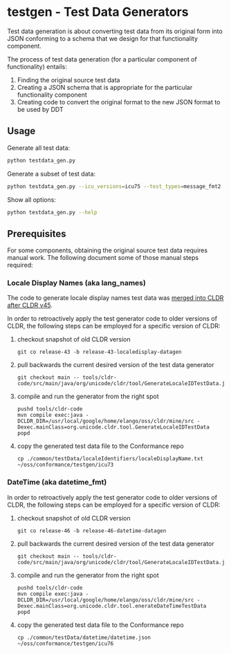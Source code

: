# testgen - Test Data Generators

Test data generation is about converting test data from its original form into JSON conforming to a schema that we design for that functionality component.

The process of test data generation (for a particular component of functionality) entails:

1. Finding the original source test data
2. Creating a JSON schema that is appropriate for the particular functionality component
3. Creating code to convert the original format to the new JSON format to be used by DDT

## Usage

Generate all test data:
```sh
python testdata_gen.py
```

Generate a subset of test data:
```sh
python testdata_gen.py --icu_versions=icu75 --test_types=message_fmt2
```

Show all options:
```sh
python testdata_gen.py --help
```

## Prerequisites

For some components, obtaining the original source test data requires manual work.
The following document some of those manual steps required:

### Locale Display Names (aka lang_names)

The code to generate locale display names test data was
[merged into CLDR after CLDR v45](https://github.com/unicode-org/cldr/pull/3728).

In order to retroactively apply the test generator code to older versions of CLDR,
the following steps can be employed for a specific version of CLDR:

1. checkout snapshot of old CLDR version
    ```
    git co release-43 -b release-43-localedisplay-datagen
    ```
2. pull backwards the current desired version of the test data generator
    ```
    git checkout main -- tools/cldr-code/src/main/java/org/unicode/cldr/tool/GenerateLocaleIDTestData.java
    ```
3. compile and run the generator from the right spot
    ```
    pushd tools/cldr-code
    mvn compile exec:java -DCLDR_DIR=/usr/local/google/home/elango/oss/cldr/mine/src -Dexec.mainClass=org.unicode.cldr.tool.GenerateLocaleIDTestData
    popd
    ```
4. copy the generated test data file to the Conformance repo
    ```
    cp ./common/testData/localeIdentifiers/localeDisplayName.txt ~/oss/conformance/testgen/icu73
    ```

### DateTime (aka datetime_fmt)


In order to retroactively apply the test generator code to older versions of CLDR,
the following steps can be employed for a specific version of CLDR:

1. checkout snapshot of old CLDR version
    ```
    git co release-46 -b release-46-datetime-datagen
    ```
2. pull backwards the current desired version of the test data generator
    ```
    git checkout main -- tools/cldr-code/src/main/java/org/unicode/cldr/tool/GenerateLocaleIDTestData.java
    ```
3. compile and run the generator from the right spot
    ```
    pushd tools/cldr-code
    mvn compile exec:java -DCLDR_DIR=/usr/local/google/home/elango/oss/cldr/mine/src -Dexec.mainClass=org.unicode.cldr.tool.enerateDateTimeTestData
    popd
    ```
4. copy the generated test data file to the Conformance repo
    ```
    cp ./common/testData/datetime/datetime.json ~/oss/conformance/testgen/icu76
    ```

